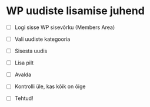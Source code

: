 # WP uudiste lisamise juhend

* [ ] Logi sisse WP sisevõrku (Members Area)
* [ ] Vali uudiste kategooria&#x20;
* [ ] Sisesta uudis
* [ ] Lisa pilt&#x20;
* [ ] Avalda
* [ ] Kontrolli üle, kas kõik on õige
* [ ] Tehtud!


 